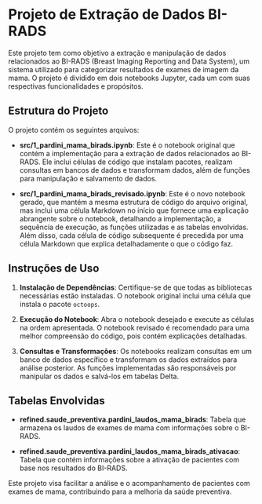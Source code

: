 # Projeto de Extração de Dados BI-RADS

Este projeto tem como objetivo a extração e manipulação de dados relacionados ao BI-RADS (Breast Imaging Reporting and Data System), um sistema utilizado para categorizar resultados de exames de imagem da mama. O projeto é dividido em dois notebooks Jupyter, cada um com suas respectivas funcionalidades e propósitos.

## Estrutura do Projeto

O projeto contém os seguintes arquivos:

- **src/1_pardini_mama_birads.ipynb**: Este é o notebook original que contém a implementação para a extração de dados relacionados ao BI-RADS. Ele inclui células de código que instalam pacotes, realizam consultas em bancos de dados e transformam dados, além de funções para manipulação e salvamento de dados.

- **src/1_pardini_mama_birads_revisado.ipynb**: Este é o novo notebook gerado, que mantém a mesma estrutura de código do arquivo original, mas inclui uma célula Markdown no início que fornece uma explicação abrangente sobre o notebook, detalhando a implementação, a sequência de execução, as funções utilizadas e as tabelas envolvidas. Além disso, cada célula de código subsequente é precedida por uma célula Markdown que explica detalhadamente o que o código faz.

## Instruções de Uso

1. **Instalação de Dependências**: Certifique-se de que todas as bibliotecas necessárias estão instaladas. O notebook original inclui uma célula que instala o pacote `octoops`.

2. **Execução do Notebook**: Abra o notebook desejado e execute as células na ordem apresentada. O notebook revisado é recomendado para uma melhor compreensão do código, pois contém explicações detalhadas.

3. **Consultas e Transformações**: Os notebooks realizam consultas em um banco de dados específico e transformam os dados extraídos para análise posterior. As funções implementadas são responsáveis por manipular os dados e salvá-los em tabelas Delta.

## Tabelas Envolvidas

- **refined.saude_preventiva.pardini_laudos_mama_birads**: Tabela que armazena os laudos de exames de mama com informações sobre o BI-RADS.

- **refined.saude_preventiva.pardini_laudos_mama_birads_ativacao**: Tabela que contém informações sobre a ativação de pacientes com base nos resultados do BI-RADS.

Este projeto visa facilitar a análise e o acompanhamento de pacientes com exames de mama, contribuindo para a melhoria da saúde preventiva.